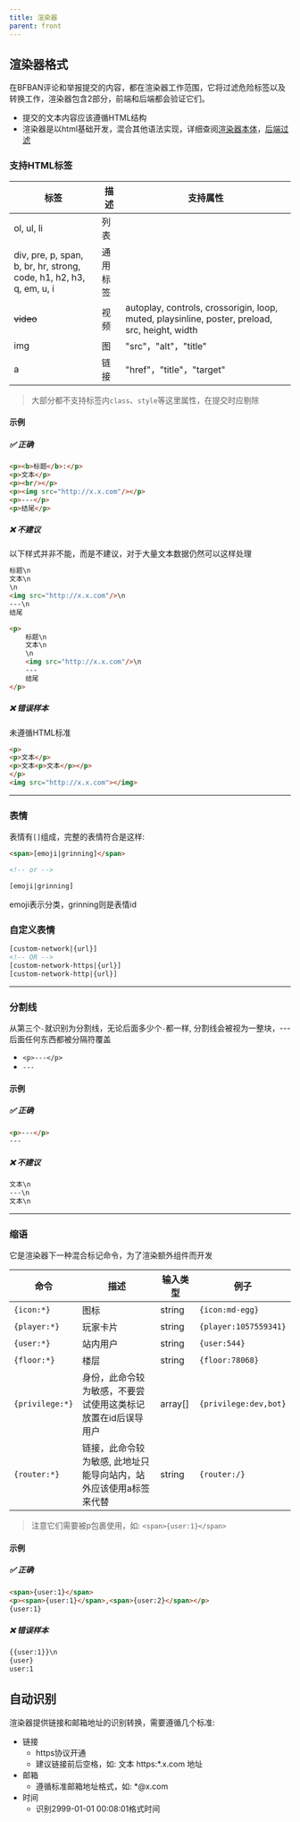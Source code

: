 ```yaml
---
title: 渲染器
parent: front
---
```


## 渲染器格式

在BFBAN评论和举报提交的内容，都在渲染器工作范围，它将过滤危险标签以及转换工作，渲染器包含2部分，前端和后端都会验证它们。

- 提交的文本内容应该遵循HTML结构
- 渲染器是以html基础开发，混合其他语法实现，详细查阅[渲染器本体](https://github.com/BFBAN/bfban-website/blob/master/front/src/components/Html.vue)，[后端过滤](https://github.com/BFBAN/bfban-website/blob/master/backend/lib/user.js)

### 支持HTML标签

| 标签                                                                  | 描述   | 支持属性                                                                                           |
|---------------------------------------------------------------------|------|------------------------------------------------------------------------------------------------|
| ol, ul, li                                                          | 列表   |                                                                                                |
| div, pre, p, span, b, br, hr, strong, code, h1, h2, h3, q, em, u, i | 通用标签 |                                                                                                |
| ~~video~~                                                           | 视频   | autoplay, controls, crossorigin, loop, muted, playsinline, poster, preload, src, height, width |
| img                                                                 | 图    | "src"，"alt"，"title"                                                                            |
| a                                                                   | 链接   | "href"，"title"，"target"                                                                        |

> 大部分都不支持标签内`class`、`style`等这里属性，在提交时应剔除

#### 示例

##### ✅ 正确

```html
<p><b>标题</b>:</p>
<p>文本</p>
<p><br/></p>
<p><img src="http://x.x.com"/></p>
<p>---</p>
<p>结尾</p>
```

##### ❌ 不建议

以下样式并非不能，而是不建议，对于大量文本数据仍然可以这样处理

```html
标题\n
文本\n
\n
<img src="http://x.x.com"/>\n
---\n
结尾
```

```html
<p>
    标题\n
    文本\n
    \n
    <img src="http://x.x.com"/>\n
    ---
    结尾
</p>
```

##### ❌ 错误样本

未遵循HTML标准

```html
<p>
<p>文本</p>
<p>文本<p>文本</p></p>
</p>
<img src="http://x.x.com"></img>
```

----

### 表情

表情有`[]`组成，完整的表情符合是这样:

```html
<span>[emoji|grinning]</span>

<!-- or -->

[emoji|grinning]
```

emoji表示分类，grinning则是表情id

### 自定义表情

```html
[custom-network|{url}]
<!-- OR -->
[custom-network-https|{url}]
[custom-network-http|{url}]
```

----

### 分割线

从第三个`-`就识别为分割线，无论后面多少个`-`都一样, 分割线会被视为一整块，---后面任何东西都被分隔符覆盖

* ```<p>---</p>```
* ```---```

#### 示例

##### ✅ 正确

```html
<p>---</p>
---
```

##### ❌ 不建议

```html
文本\n
---\n
文本\n
```

----

### 缩语

它是渲染器下一种混合标记命令，为了渲染额外组件而开发

| 命令              | 描述                                 | 输入类型    | 例子                    |
|-----------------|------------------------------------|---------|-----------------------|
| `{icon:*}`      | 图标                                 | string  | `{icon:md-egg}`       |
| `{player:*}`    | 玩家卡片                               | string  | `{player:1057559341}` |
| `{user:*}`      | 站内用户                               | string  | `{user:544}`          |
| `{floor:*}`     | 楼层                                 | string  | `{floor:78068}`       |
| `{privilege:*}` | 身份，此命令较为敏感，不要尝试使用这类标记放置在id后误导用户    | array[] | `{privilege:dev,bot}` |
| `{router:*}`    | 链接，此命令较为敏感, 此地址只能导向站内，站外应该使用a标签来代替 | string  | `{router:/}`          |

> 注意它们需要被p包裹使用，如: ```<span>{user:1}</span>```

#### 示例

##### ✅ 正确

```html
<span>{user:1}</span>
<p><span>{user:1}</span>,<span>{user:2}</span></p>
{user:1}
```

##### ❌ 错误样本

```html
{{user:1}}\n
{user}
user:1
```

## 自动识别

渲染器提供链接和邮箱地址的识别转换，需要遵循几个标准:

* 链接
    * https协议开通
    * 建议链接前后空格，如: 文本 https:*.x.com 地址
* 邮箱
    * 遵循标准邮箱地址格式，如: *@x.com
* 时间
    * 识别2999-01-01 00:08:01格式时间
